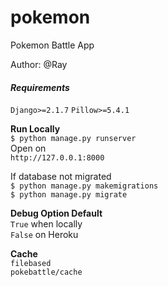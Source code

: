# pokemon
 Pokemon Battle App
 
 Author: @Ray
 
#### _Requirements_
`Django>=2.1.7`
`Pillow>=5.4.1`

**Run Locally**\
`$ python manage.py runserver`\
Open on\
`http://127.0.0.1:8000`

If database not migrated\
`$ python manage.py makemigrations`\
`$ python manage.py migrate`

**Debug Option Default**\
`True` when locally\
`False` on Heroku

**Cache**\
`filebased`\
`pokebattle/cache`
